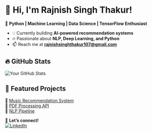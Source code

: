 # 👋 Hi, I'm Rajnish Singh Thakur!  
🚀 **Python | Machine Learning | Data Science | TensorFlow Enthusiast**  

- 💡 Currently building **AI-powered recommendation systems**  
- 🔥 Passionate about **NLP, Deep Learning, and Python**  
- 📫 Reach me at **rajnishsinghthakur107@gmail.com**  

## 🔥 GitHub Stats  
![Your GitHub Stats](https://github-readme-stats.vercel.app/api?username=RajnishProgrammer&show_icons=true&theme=radical)

## 📌 Featured Projects  
🔹 [Music Recommendation System](https://github.com/yourusername/music-recommender)  
🔹 [PDF Processing API](https://github.com/yourusername/pdf-processing)  
🔹 [NLP Pipeline](https://github.com/yourusername/nlp-pipeline)  

💬 **Let’s connect!**  
[![LinkedIn](https://img.shields.io/badge/-LinkedIn-blue?style=flat&logo=linkedin)](https://linkedin.com/in/rajnishsinghthakur)

<!--
**RajnishProgrammer/RajnishProgrammer** is a ✨ _special_ ✨ repository because its `README.md` (this file) appears on your GitHub profile.

Here are some ideas to get you started:

- 🔭 I’m currently working on ...
- 🌱 I’m currently learning ...
- 👯 I’m looking to collaborate on ...
- 🤔 I’m looking for help with ...
- 💬 Ask me about ...
- 📫 How to reach me: ...
- 😄 Pronouns: ...
- ⚡ Fun fact: ...
-->
